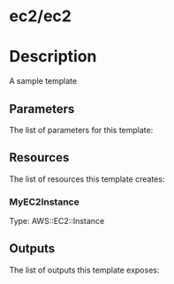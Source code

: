 # ec2/ec2
# Description
A sample template

## Parameters
The list of parameters for this template:


## Resources
The list of resources this template creates:

### MyEC2Instance 
Type: AWS::EC2::Instance  

## Outputs
The list of outputs this template exposes:


